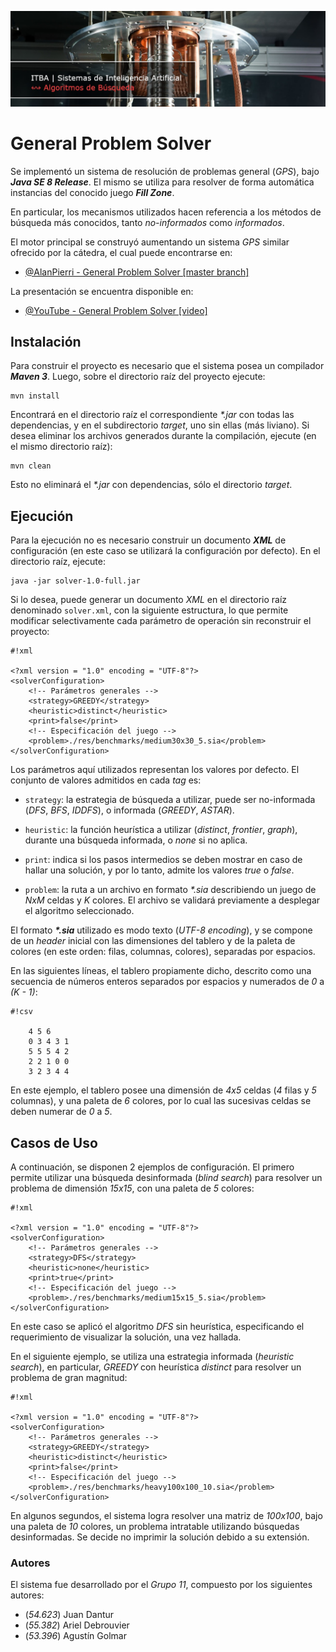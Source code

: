 ![...](res/images/header.jpg)

# General Problem Solver 

Se implementó un sistema de resolución de problemas general (*GPS*), bajo
**_Java SE 8 Release_**. El mismo se utiliza para resolver de forma automática
instancias del conocido juego **_Fill Zone_**.

En particular, los mecanismos utilizados hacen referencia a los métodos de
búsqueda más conocidos, tanto *no-informados* como *informados*.

El motor principal se construyó aumentando un sistema *GPS* similar ofrecido
por la cátedra, el cual puede encontrarse en:

* [@AlanPierri - General Problem Solver [master branch]](
https://github.com/apierri/GeneralProblemSolver
)

La presentación se encuentra disponible en:

* [@YouTube - General Problem Solver [video]](
https://www.youtube.com/watch?v=r7orpFEoeFk
)

## Instalación

Para construir el proyecto es necesario que el sistema posea un compilador
**_Maven 3_**. Luego, sobre el directorio raíz del proyecto ejecute:

	mvn install

Encontrará en el directorio raíz el correspondiente *\*.jar* con todas las
dependencias, y en el subdirectorio *target*, uno sin ellas (más liviano). Si
desea eliminar los archivos generados durante la compilación, ejecute (en el
mismo directorio raíz):

	mvn clean

Esto no eliminará el *\*.jar* con dependencias, sólo el directorio *target*.

## Ejecución

Para la ejecución no es necesario construir un documento **_XML_** de
configuración (en este caso se utilizará la configuración por defecto). En el
directorio raíz, ejecute:

	java -jar solver-1.0-full.jar

Si lo desea, puede generar un documento *XML* en el directorio raíz denominado
`solver.xml`, con la siguiente estructura, lo que permite modificar
selectivamente cada parámetro de operación sin reconstruir el proyecto:

```
#!xml

<?xml version = "1.0" encoding = "UTF-8"?>
<solverConfiguration>
	<!-- Parámetros generales -->
	<strategy>GREEDY</strategy>
	<heuristic>distinct</heuristic>
	<print>false</print>
	<!-- Especificación del juego -->
	<problem>./res/benchmarks/medium30x30_5.sia</problem>
</solverConfiguration>

```

Los parámetros aquí utilizados representan los valores por defecto. El
conjunto de valores admitidos en cada *tag* es:

* `strategy`: la estrategia de búsqueda a utilizar, puede ser no-informada
(_DFS_, _BFS_, _IDDFS_), o informada (_GREEDY_, _ASTAR_).

* `heuristic`: la función heurística a utilizar (_distinct_, _frontier_,
_graph_), durante una búsqueda informada, o _none_ si no aplica.

* `print`: indica si los pasos intermedios se deben mostrar en caso de hallar
una solución, y por lo tanto, admite los valores _true_ o _false_.

* `problem`: la ruta a un archivo en formato *\*.sia* describiendo un juego de
_NxM_ celdas y _K_ colores. El archivo se validará previamente a desplegar el
algoritmo seleccionado.

El formato ***\*.sia*** utilizado es modo texto (*UTF-8 encoding*), y se
compone de un *header* inicial con las dimensiones del tablero y de la paleta
de colores (en este orden: filas, columnas, colores), separadas por espacios.

En las siguientes líneas, el tablero propiamente dicho, descrito como una
secuencia de números enteros separados por espacios y numerados de *0* a
*(K - 1)*:

```
#!csv

	4 5 6
	0 3 4 3 1
	5 5 5 4 2
	2 2 1 0 0
	3 2 3 4 4

```

En este ejemplo, el tablero posee una dimensión de *4x5* celdas (*4* filas y
*5* columnas), y una paleta de *6* colores, por lo cual las sucesivas celdas
se deben numerar de *0* a *5*.

## Casos de Uso

A continuación, se disponen 2 ejemplos de configuración. El primero permite
utilizar una búsqueda desinformada (*blind search*) para resolver un problema
de dimensión _15x15_, con una paleta de _5_ colores:

```
#!xml

<?xml version = "1.0" encoding = "UTF-8"?>
<solverConfiguration>
	<!-- Parámetros generales -->
	<strategy>DFS</strategy>
	<heuristic>none</heuristic>
	<print>true</print>
	<!-- Especificación del juego -->
	<problem>./res/benchmarks/medium15x15_5.sia</problem>
</solverConfiguration>

```

En este caso se aplicó el algoritmo _DFS_ sin heurística, especificando el
requerimiento de visualizar la solución, una vez hallada.

En el siguiente ejemplo, se utiliza una estrategia informada (*heuristic
search*), en particular, *GREEDY* con heurística *distinct* para resolver un
problema de gran magnitud:

```
#!xml

<?xml version = "1.0" encoding = "UTF-8"?>
<solverConfiguration>
	<!-- Parámetros generales -->
	<strategy>GREEDY</strategy>
	<heuristic>distinct</heuristic>
	<print>false</print>
	<!-- Especificación del juego -->
	<problem>./res/benchmarks/heavy100x100_10.sia</problem>
</solverConfiguration>

```

En algunos segundos, el sistema logra resolver una matriz de _100x100_, bajo
una paleta de _10_ colores, un problema intratable utilizando búsquedas
desinformadas. Se decide no imprimir la solución debido a su extensión.

### Autores

El sistema fue desarrollado por el _Grupo 11_, compuesto por los siguientes
autores:

* (*54.623*) Juan Dantur
* (*55.382*) Ariel Debrouvier
* (*53.396*) Agustín Golmar
